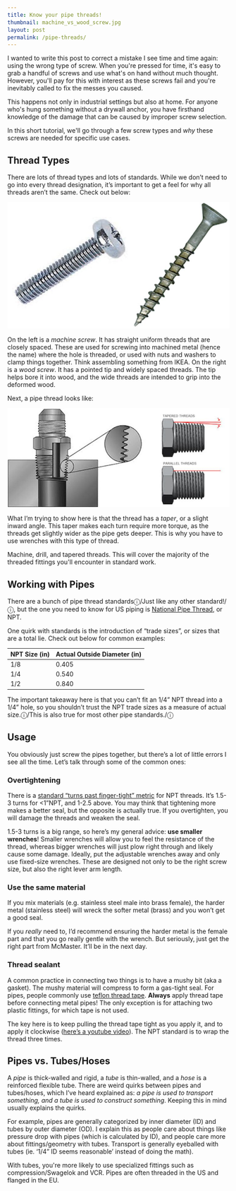```yaml
---
title: Know your pipe threads!
thumbnail: machine_vs_wood_screw.jpg
layout: post
permalink: /pipe-threads/
---
```


I wanted to write this post to correct a mistake I see time and time again: using the wrong type of screw. When you're pressed for time, it's easy to grab a handful of screws and use what's on hand without much thought. However, you'll pay for this with interest as these screws fail and you're inevitably called to fix the messes you caused.

This happens not only in industrial settings but also at home. For anyone who's hung something without a drywall anchor, you have firsthand knowledge of the damage that can be caused by improper screw selection.

In this short tutorial, we'll go through a few screw types and *why* these screws are needed for specific use cases.

## Thread Types

There are lots of thread types and lots of standards. While we don’t need to go into every thread designation, it’s important to get a feel for why all threads aren’t the same. Check out below:

![](/assets/2017-03-27-pipe-threads/machine_vs_wood_screw.jpg)

On the left is a *machine screw*. It has straight uniform threads that are closely spaced. These are used for screwing into machined metal (hence the name) where the hole is threaded, or used with nuts and washers to clamp things together. Think assembling something from IKEA. On the right is a *wood screw*. It has a pointed tip and widely spaced threads. The tip helps bore it into wood, and the wide threads are intended to grip into the deformed wood.

Next, a pipe thread looks like:

![](/assets/2017-03-27-pipe-threads/tapered_thread.jpg)

What I’m trying to show here is that the thread has a *taper*, or a slight inward angle. This taper makes each turn require more torque, as the threads get slightly wider as the pipe gets deeper. This is why you have to use wrenches with this type of thread.

Machine, drill, and tapered threads. This will cover the majority of the threaded fittings you'll encounter in standard work.

## Working with Pipes

There are a bunch of pipe thread standardsⓘ/Just like any other standard!/ⓘ, but the one you need to know for US piping is [National Pipe Thread](https://en.wikipedia.org/wiki/National_pipe_thread), or NPT.

One quirk with standards is the introduction of “trade sizes”, or sizes that are a total lie. Check out below for common examples:

| NPT Size (in)| Actual Outside Diameter (in) |
| - | - |
| 1/8 | 0.405 |
| 1/4 | 0.540 |
| 1/2 | 0.840 |

The important takeaway here is that you can’t fit an 1/4” NPT thread into a 1/4” hole, so you shouldn’t trust the NPT trade sizes as a measure of actual size.ⓘ/This is also true for most other pipe standards./ⓘ

## Usage

You obviously just screw the pipes together, but there’s a lot of little errors I see all the time. Let’s talk through some of the common ones:

### Overtightening

There is a [standard “turns past finger-tight” metric](https://www.surpluscenter.com/images/techhelp/NPT.pdf) for NPT threads. It’s 1.5-3 turns for <1”NPT, and 1-2.5 above. You may think that tightening more makes a better seal, but the opposite is actually true. If you overtighten, you will damage the threads and weaken the seal.

1.5-3 turns is a big range, so here’s my general advice: **use smaller wrenches**! Smaller wrenches will allow you to feel the resistance of the thread, whereas bigger wrenches will just plow right through and likely cause some damage. Ideally, put the adjustable wrenches away and only use fixed-size wrenches. These are designed not only to be the right screw size, but also the right lever arm length.

### Use the same material

If you mix materials (e.g. stainless steel male into brass female), the harder metal (stainless steel) will wreck the softer metal (brass) and you won’t get a good seal.

If you *really* need to, I’d recommend ensuring the harder metal is the female part and that you go really gentle with the wrench. But seriously, just get the right part from McMaster. It’ll be in the next day.

### Thread sealant

A common practice in connecting two things is to have a mushy bit (aka a gasket). The mushy material will compress to form a gas-tight seal. For pipes, people commonly use [teflon thread tape](https://en.wikipedia.org/wiki/Thread_seal_tape). **Always** apply thread tape before connecting metal pipes!  The only exception is for attaching two plastic fittings, for which tape is not used.

The key here is to keep pulling the thread tape tight as you apply it, and to apply it clockwise ([here’s a youtube video](https://www.youtube.com/watch?v=65i2vGWi3AE)). The NPT standard is to wrap the thread three times.

## Pipes vs. Tubes/Hoses

A *pipe* is thick-walled and rigid, a *tube* is thin-walled, and a *hose* is a reinforced flexible tube. There are weird quirks between pipes and tubes/hoses, which I’ve heard explained as: *a pipe is used to transport something, and a tube is used to construct something*. Keeping this in mind usually explains the quirks.

For example, pipes are generally categorized by inner diameter (ID) and tubes by outer diameter (OD). I explain this as people care about things like pressure drop with pipes (which is calculated by ID), and people care more about fittings/geometry with tubes. Transport is generally eyeballed with tubes (ie. ‘1/4” ID seems reasonable’ instead of doing the math).

With tubes, you're more likely to use specialized fittings such as compression/Swagelok and VCR. Pipes are often threaded in the US and flanged in the EU.
